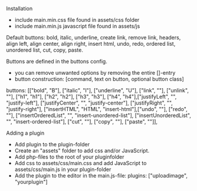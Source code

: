 Installation

- include main.min.css file found in assets/css  folder
- include main.min.js javascript file found in assets/js

Default buttons:
bold, italic, underline, create link, remove link, headers, align left, align center, align right, insert html, undo, redo, ordered list, unordered list, cut, copy, paste.

Buttons are defined in the buttons config.
- you can remove unwanted options by removing the entire []-entry
- button construction: [command, text on button, optional button class]

buttons: [["bold", "B"], ["italic", "I"], ["underline", "U"], ["link", ""], ["unlink", ""], ["h1", "h1"], ["h2", "h2"], ["h3", "h3"], ["h4", "h4"],["justifyLeft", "", "justify-left"], ["justifyCenter", "", "justify-center"], ["justifyRight", "", "justify-right"], ["insertHTML", "HTML", "insert-html"],["undo", ""], ["redo", ""], ["insertOrderedList", "", "insert-unordered-list"], ["insertUnorderedList", "", "insert-ordered-list"], ["cut", ""], ["copy", ""], ["paste", ""]],

Adding a plugin
- Add plugin to the plugin-folder
- Create an "assets" folder to add css and/or JavaScript.
- Add php-files to the root of your pluginfolder
- Add css to assets/css/main.css and add JavaScript to assets/css/main.js in your plugin-folder
- Add the plugin to the editor in the main.js-file: plugins: ["uploadimage", "yourplugin"]